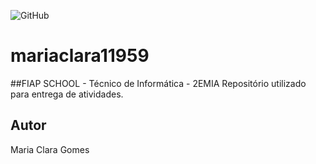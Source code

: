 ![GitHub](https://img.shields.io/github/license/MaClara23/mariaclara11959?style=for-the-badge)
# mariaclara11959
##FIAP SCHOOL - Técnico de Informática - 2EMIA
Repositório utilizado para entrega de atividades.
## Autor 
Maria Clara Gomes 
